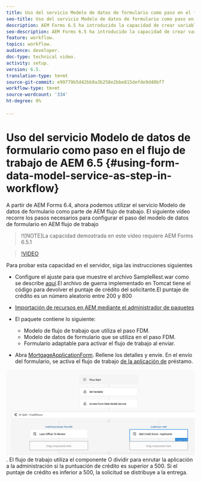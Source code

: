 ```yaml
---
title: Uso del servicio Modelo de datos de formulario como paso en el flujo de trabajo de AEM 6.5
seo-title: Uso del servicio Modelo de datos de formulario como paso en el flujo de trabajo de AEM 6.5
description: AEM Forms 6.5 ha introducido la capacidad de crear variables en el flujo de trabajo de AEM. Con esta nueva capacidad, utilizar el "servicio Invoke Form Data Model" en AEM flujo de trabajo se ha vuelto muy fácil. El siguiente vídeo le guiará a través de los pasos necesarios para utilizar el servicio Invocar modelo de datos de formulario en AEM flujo de trabajo.
seo-description: AEM Forms 6.5 ha introducido la capacidad de crear variables en el flujo de trabajo de AEM. Con esta nueva capacidad, utilizar el "servicio Invoke Form Data Model" en AEM flujo de trabajo se ha vuelto muy fácil. El siguiente vídeo le guiará a través de los pasos necesarios para utilizar el servicio Invocar modelo de datos de formulario en AEM flujo de trabajo.
feature: workflow.
topics: workflow.
audience: developer.
doc-type: technical video.
activity: setup.
version: 6.5.
translation-type: tm+mt
source-git-commit: e99779b5d42bb9a3b258e2bbe815defde9d40bf7
workflow-type: tm+mt
source-wordcount: '334'
ht-degree: 0%

---
```



# Uso del servicio Modelo de datos de formulario como paso en el flujo de trabajo de AEM 6.5 {#using-form-data-model-service-as-step-in-workflow}

A partir de AEM Forms 6.4, ahora podemos utilizar el servicio Modelo de datos de formulario como parte de AEM flujo de trabajo. El siguiente vídeo recorre los pasos necesarios para configurar el paso del modelo de datos de formulario en AEM flujo de trabajo

>!![NOTE]La capacidad demostrada en este vídeo requiere AEM Forms 6.5.1


>[!VIDEO](https://video.tv.adobe.com/v/28145?quality=9&learn=on)

Para probar esta capacidad en el servidor, siga las instrucciones siguientes

* Configure el ajuste para que muestre el archivo SampleRest.war como se describe [aquí](https://helpx.adobe.com/experience-manager/kt/forms/using/preparing-datasource-for-form-data-model-tutorial-use.html).El archivo de guerra implementado en Tomcat tiene el código para devolver el puntaje de crédito del solicitante.El puntaje de crédito es un número aleatorio entre 200 y 800

* [ Importación de recursos en AEM mediante el administrador de paquetes](assets/aem65-loanapplication.zip)
* El paquete contiene lo siguiente:

   * Modelo de flujo de trabajo que utiliza el paso FDM.
   * Modelo de datos de formulario que se utiliza en el paso FDM.
   * Formulario adaptable para activar el flujo de trabajo al enviar.
* Abra [MortgageApplicationForm](http://localhost:4502/content/dam/formsanddocuments/loanapplication/jcr:content?wcmmode=disabled). Rellene los detalles y envíe. En el envío del formulario, se activa el flujo de trabajo [de la aplicación de](http://http://localhost:4502/editor.html/conf/global/settings/workflow/models/LoanApplication2.html) préstamo.

![ flujo de trabajo ](assets/invokefdm651.PNG).
El flujo de trabajo utiliza el componente O dividir para enrutar la aplicación a la administración si la puntuación de crédito es superior a 500. Si el puntaje de crédito es inferior a 500, la solicitud se distribuye a la entrega.
